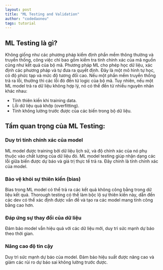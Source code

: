 ```yaml
---
layout: post
title: "ML Testing and Validation"
author: "codedaoneu"
tags: tutorial
---
```



## ML Testing là gì?

Không giống như các phương pháp kiểm định phần mềm thông thường và truyền thống, công việc chỉ bao gồm kiểm tra tính chính xác của mã nguồn cũng như kết quả của bộ mã. Phương pháp ML cho phép học dữ liệu, xác định các phương pháp và tự đưa ra quyết định. Đây là một mô hình tự học, có độ phức tạp và mức độ tương đối cao. Nếu một phần mềm truyền thống trả ra lỗi, thường thì các lỗi đó đến từ logic của bộ mã. Tuy nhiên, nếu một ML model trả ra dữ liệu không hợp lý, nó có thể đến từ nhiều nguyên nhân khác nhau:
- Tính thiên kiến khi training data.
- Lỗi dữ liệu quá khớp (overfitting).
- Tính không lường trước được của các biến trong bộ dữ liệu.

## Tầm quan trọng của ML Testing:

### Duy trì tính chính xác của model

ML model được training bởi dữ liệu lịch sử, và độ chính xác của nó phụ thuộc vào chất lượng của dữ liệu đó. ML model testing giúp nhận dạng các lỗi giữa biến được dự báo và giá trị thực tế trả ra. Đây chính là tính chính xác của model.

### Bảo vệ khỏi sự thiên kiến (bias)

Bias trong ML model có thể trả ra các kết quả không công bằng trong dữ liệu kết quả. Thorough testing có thể làm bộc lộ sự thiên kiến này, dẫn đến các dev có thể xác định được vấn đề và tạo ra các model mang tính công bằng cao hơn.

### Đáp ứng sự thay đổi của dữ liệu

Đảm bảo model vẫn hiệu quả với các dữ liệu mới, duy trì sức mạnh dự báo theo thời gian.

### Nâng cao độ tin cậy

Duy trì sức mạnh dự báo của model. Đảm bảo hiệu suất được nâng cao và giảm các rủi ro dự báo sai không lường trước được.

